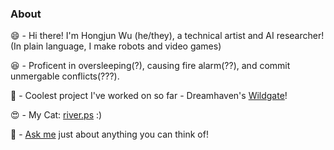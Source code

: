 ### About
😄 - Hi there! I'm Hongjun Wu (he/they), a technical artist and AI researcher! (In plain language, I make robots and video games)

😆 - Proficent in oversleeping(?), causing fire alarm(??), and commit unmergable conflicts(???).  

🥰 - Coolest project I've worked on so far - Dreamhaven's [Wildgate](https://playwildgate.com)!

😍 - My Cat: [river.ps](https://www.instagram.com/river.ps/) :) 

💬 - [Ask me](https://me.hongjunwu.com/contact/) just about anything you can think of!  
